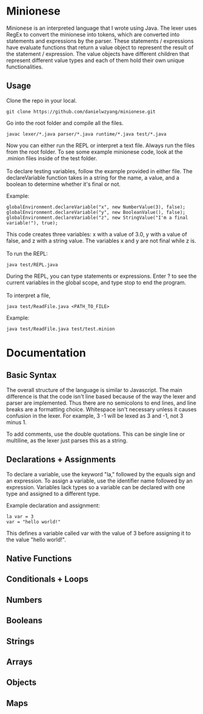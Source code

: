 # Minionese

Minionese is an interpreted language that I wrote using Java. The lexer uses RegEx to convert the minionese into tokens, which are converted into statements and expressions by the parser. These statements / expressions have evaluate functions that return a value object to represent the result of the statement / expression. The value objects have different children that represent different value types and each of them hold their own unique functionalities. 

## Usage
Clone the repo in your local.

    git clone https://github.com/danielwzyang/minionese.git

Go into the root folder and compile all the files.

    javac lexer/*.java parser/*.java runtime/*.java test/*.java

Now you can either run the REPL or interpret a text file. Always run the files from the root folder. 
To see some example minionese code, look at the .minion files inside of the test folder.
\
\
To declare testing variables, follow the example provided in either file. The declareVariable function takes in a string for the name, a value, and a boolean to determine whether it's final or not.

Example:

    globalEnvironment.declareVariable("x", new NumberValue(3), false);
    globalEnvironment.declareVariable("y", new BooleanValue(), false);
    globalEnvironment.declareVariable("z", new StringValue("I'm a final variable!"), true);

This code creates three variables: x with a value of 3.0, y with a value of false, and z with a string value. The variables x and y are not final while z is.
\
\
To run the REPL:

    java test/REPL.java

During the REPL, you can type statements or expressions. Enter ? to see the current variables in the global scope, and type stop to end the program.
\
\
To interpret a file, 

    java test/ReadFile.java <PATH_TO_FILE>

Example:

    java test/ReadFile.java test/test.minion

# Documentation
## Basic Syntax
The overall structure of the language is similar to Javascript. The main difference is that the code isn't line based because of the way the lexer and parser are implemented. Thus there are no semicolons to end lines, and line breaks are a formatting choice. Whitespace isn't necessary unless it causes confusion in the lexer. For example, 3  -1 will be lexed as 3 and -1, not 3 minus 1.

To add comments, use the double quotations. This can be single line or multiline, as the lexer just parses this as a string.

## Declarations + Assignments
To declare a variable, use the keyword "la," followed by the equals sign and an expression.
To assign a variable, use the identifier name followed by an expression.
Variables lack types so a variable can be declared with one type and assigned to a different type. 

Example declaration and assignment:

    la var = 3
    var = "hello world!"

This defines a variable called var with the value of 3 before assigning it to the value "hello world!".
 
## Native Functions

## Conditionals + Loops

## Numbers

## Booleans

## Strings

## Arrays

## Objects

## Maps
